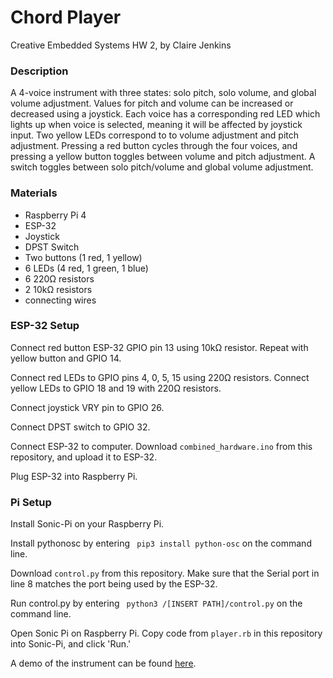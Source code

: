 # Chord Player
Creative Embedded Systems HW 2, by Claire Jenkins

### Description
A 4-voice instrument with three states: solo pitch, solo volume, and global volume adjustment. Values for pitch and volume can be increased or decreased using a joystick. Each voice has a corresponding red LED which lights up when voice is selected, meaning it will be affected by joystick input. Two yellow LEDs correspond to to volume adjustment and pitch adjustment. Pressing a red button cycles through the four voices, and pressing a yellow button toggles between volume and pitch adjustment. A switch toggles between solo pitch/volume and global volume adjustment.

### Materials
- Raspberry Pi 4
- ESP-32
- Joystick
- DPST Switch
- Two buttons (1 red, 1 yellow)
- 6 LEDs (4 red, 1 green, 1 blue)
- 6 220Ω resistors
- 2 10kΩ resistors
- connecting wires

### ESP-32 Setup
Connect red button ESP-32 GPIO pin 13 using 10kΩ resistor. Repeat with yellow button and GPIO 14.

Connect red LEDs to GPIO pins 4, 0, 5, 15 using 220Ω resistors. Connect yellow LEDs to GPIO 18 and 19 with 220Ω resistors.

Connect joystick VRY pin to GPIO 26.

Connect DPST switch to GPIO 32.

Connect ESP-32 to computer. Download `combined_hardware.ino` from this repository, and upload it to ESP-32.

Plug ESP-32 into Raspberry Pi.

### Pi Setup
Install Sonic-Pi on your Raspberry Pi.

Install pythonosc by entering 
` pip3 install python-osc`
on the command line.

Download `control.py` from this repository. Make sure that the Serial port in line 8 matches the port being used by the ESP-32.

Run control.py by entering
` python3 /[INSERT PATH]/control.py`
on the command line.

Open Sonic Pi on Raspberry Pi. Copy code from `player.rb` in this repository into Sonic-Pi, and click 'Run.'

A demo of the instrument can be found [here](https://youtu.be/eMmP__pVcMY).
